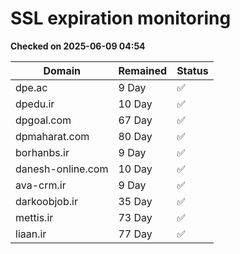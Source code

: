 # SSL expiration monitoring

**Checked on 2025-06-09 04:54**

| Domain | Remained | Status       |
|--------|----------|--------------|
| dpe.ac     | 9 Day   | ✅ |
| dpedu.ir     | 10 Day   | ✅ |
| dpgoal.com     | 67 Day   | ✅ |
| dpmaharat.com     | 80 Day   | ✅ |
| borhanbs.ir     | 9 Day   | ✅ |
| danesh-online.com     | 10 Day   | ✅ |
| ava-crm.ir     | 9 Day   | ✅ |
| darkoobjob.ir     | 35 Day   | ✅ |
| mettis.ir     | 73 Day   | ✅ |
| liaan.ir     | 77 Day   | ✅ |
